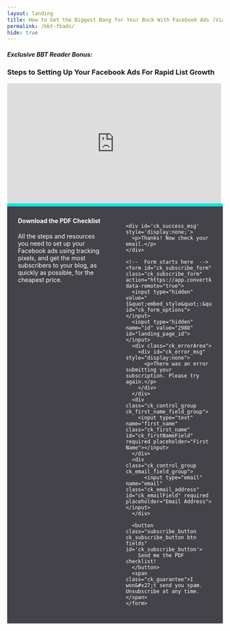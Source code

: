 ```yaml
---
layout: landing
title: How to Get the Biggest Bang for Your Buck With Facebook Ads (Video Walkthrough)
permalink: /bbt-fbads/
hide: true
---
```


<div class="container-fluid">
        <div id="invite-header" class="row padding-small">
<h4><em>Exclusive BBT Reader Bonus:</em></h4>
<h3 class="no-padding-top">Steps to Setting Up Your Facebook Ads For Rapid List Growth</h3>
        </div>

<article>


<div class="shadow">
<div class="vid-wrapper">
<iframe src="https://player.vimeo.com/video/136227942" width="500" height="281" frameborder="0" webkitallowfullscreen mozallowfullscreen allowfullscreen></iframe>
</div>

<script src="https://app.convertkit.com/assets/CKJS4.js?v=21"></script>

<div class="ck_form ck_vertical_subscription_form">
  <div class="ck_form_content">
      <h4 class="ck_form_title">Download the PDF Checklist</h4>
      <div class="ck_description">
          <p>All the steps and resources you need to set up your Facebook ads using tracking pixels, and get the most subscribers to your blog, as quickly as possible, for the cheapest price.</p>
      </div>
  </div>

  <div class="ck_form_fields">

    <div id='ck_success_msg'  style='display:none;'>
      <p>Thanks! Now check your email.</p>
    </div>

    <!--  Form starts here  -->
    <form id="ck_subscribe_form" class="ck_subscribe_form" action="https://app.convertkit.com/landing_pages/2988/subscribe" data-remote="true">
      <input type="hidden" value="{&quot;embed_style&quot;:&quot;inline&quot;,&quot;embed_trigger&quot;:&quot;scroll_percentage&quot;,&quot;scroll_percentage&quot;:&quot;70&quot;,&quot;delay_seconds&quot;:&quot;10&quot;,&quot;display_position&quot;:&quot;br&quot;,&quot;display_devices&quot;:&quot;all&quot;,&quot;days_no_show&quot;:&quot;15&quot;,&quot;converted_behavior&quot;:&quot;show&quot;}" id="ck_form_options"></input>
      <input type="hidden" name="id" value="2988" id="landing_page_id"></input>
      <div class="ck_errorArea">
        <div id="ck_error_msg" style="display:none">
          <p>There was an error submitting your subscription. Please try again.</p>
        </div>
      </div>
      <div class="ck_control_group ck_first_name_field_group">
        <input type="text" name="first_name" class="ck_first_name" id="ck_firstNameField" required placeholder="First Name"></input>
      </div>
      <div class="ck_control_group ck_email_field_group">
          <input type="email" name="email" class="ck_email_address" id="ck_emailField" required placeholder="Email Address"></input>
      </div>

      <button class="subscribe_button ck_subscribe_button btn fields" id='ck_subscribe_button'>
        Send me the PDF checklist!
      </button>
      <span class="ck_guarantee">I won&#x27;t send you spam. Unsubscribe at any time.</span>
    </form>
  </div>
  
 </div>
 </div>


<style type="text/css">/* Layout */
  .ck_form {
	overflow: hidden;
	color: #ffffff;
	clear: both;
	margin: 0px;
    background-image: url("/img/stardust.png");
    border-top: 7px solid #01e7e0;
}

.ck_form * {
	-webkit-box-sizing: border-box;
	-moz-box-sizing: border-box;
	box-sizing: border-box;
}

#ck_subscribe_form {
  clear: both;
}

/* Element Queries — uses JS */

.ck_form_content, .ck_form_fields {
	width: 50%;
	float: left;
}
.ck_form_content {
	padding: 5%
}
.ck_form_fields {
	padding: 5%;
}

.ck_form.ck_horizontal {
}

.ck_form_content {
	border-bottom: none;
}

.ck_form.ck_vertical {
}

.ck_vertical .ck_form_content, .ck_vertical .ck_form_fields {
	padding: 10%;
	width: 100%;
	float: none;
    border-bottom: 2px solid #01e7e0;
}

.ck_vertical .ck_form_content {
	overflow: hidden;
}

/* Trigger the vertical layout with media queries as well */

@media all and (max-width: 499px) {

	.ck_form {
	}

	.ck_form_content, .ck_form_fields {
		padding: 10%;
		width: 100%;
		float: none;
	}

	.ck_form_content {
	}

}

/* Content */


.ck_image {
	float: left;
	margin-right: 5px;
}

/* Form fields */

.ck_errorArea {
	display: none;
}

#ck_success_msg {
	padding: 10px 10px 0px;
	border: solid 1px #ddd;
	background: #eee;
}

.ck_label {
	font-size: 14px;
	font-weight: bold;
}

.ck_form input[type="text"], .ck_form input[type="email"] {
	width: 100%;
}

.ck_checkbox {
  padding: 10px 0px 10px 20px;
  display: block;
  clear: both;
}

.ck_checkbox input.optIn {
  margin-left: -20px;
  margin-top: 0;
}
.ck_form .ck_opt_in_prompt {
  margin-left: 4px;
}
.ck_form .ck_opt_in_prompt p {
  display: inline;
}

.ck_form .ck_subscribe_button {
    width: 100%;
  }

.ck_control_group, .ck_subscribe_button {
    display: block !important;
}

.ck_subscribe_button {
    background-color: #01e7e0 !important;
    border-color: #01e7e0 !important;
}
.ck_subscribe_button:hover {
    background-color: transparent !important;
    color: #01e7e0 !important;
}
.ck_form {
background-color: #444349 !important;
}

.ck_form_title {
    margin-top: 0;
}

</style>

</article>
</div>
